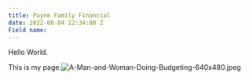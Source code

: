 ```yaml
---
title: Payne Family Financial
date: 2022-08-04 22:34:00 Z
Field name: 
---
```



Hello World.

This is my page.![A-Man-and-Woman-Doing-Budgeting-640x480.jpeg](/uploads/A-Man-and-Woman-Doing-Budgeting-640x480.jpeg)